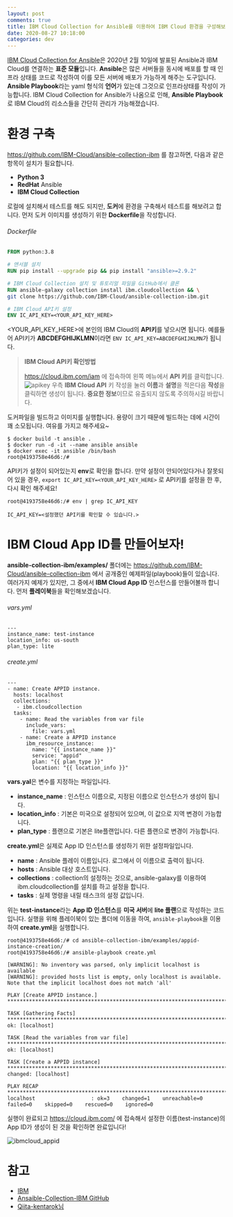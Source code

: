 ```yaml
---
layout: post
comments: true
title: IBM Cloud Collection for Ansible를 이용하여 IBM Cloud 환경을 구성해보자.
date: 2020-08-27 10:18:00
categories: dev
---
```


[IBM Cloud Collection for Ansible](https://www.ibm.com/cloud/blog/announcements/ibm-cloud-collection-for-ansible)은 2020년 2월 10일에 발표된 Ansible과 IBM Cloud를 연결하는 **표준 모듈**입니다. **Ansible**은 많은 서버들을 동시에 배포를 할 때 인프라 상태를 코드로 작성하여 이를 모든 서버에 배포가 가능하게 해주는 도구입니다.
**Ansible Playbook**라는 yaml 형식의 **언어**가 있는데 그것으로 인프라상태를 작성이 가능합니다. IBM Cloud Collection for Ansible가 나옴으로 인해, **Ansible Playbook**로 IBM Cloud의 리소스들을 간단히 관리가 가능해졌습니다.

# 환경 구축
https://github.com/IBM-Cloud/ansible-collection-ibm 를 참고하면, 다음과 같은 항목이 설치가 필요합니다.
- **Python 3**
- **RedHat** Ansible
- **IBM Cloud Collection**

로컬에 설치해서 테스트를 해도 되지만, **도커**에 환경을 구축해서 테스트를 해보려고 합니다.
먼저 도커 이미지를 생성하기 위한 **Dockerfile**을 작성합니다.
###### Dockerfile
```dockerfile
FROM python:3.8

# 앤서블 설치
RUN pip install --upgrade pip && pip install "ansible>=2.9.2"

# IBM Cloud Collection 설치 및 튜토리얼 파일을 GitHub에서 클론
RUN ansible-galaxy collection install ibm.cloudcollection && \
git clone https://github.com/IBM-Cloud/ansible-collection-ibm.git

# IBM Cloud API키 설정
ENV IC_API_KEY=<YOUR_API_KEY_HERE>
```

<YOUR_API_KEY_HERE>에 본인의 IBM Cloud의 **API키**를 넣으시면 됩니다.
예를들어 API키가 **ABCDEFGHIJKLMN**이라면 `ENV IC_API_KEY=ABCDEFGHIJKLMN`가 됩니다.

> **IBM Cloud API키 확인방법**
>
> https://cloud.ibm.com/iam 에 접속하여 왼쪽 메뉴에서 **API 키**를 클릭합니다.
> ![apikey](http://localhost/content/images/2020/08/apikey.png)
> 우측 **IBM Cloud API** 키 작성을 눌러 **이름**과 **설명**을 적은다음 **작성**을 클릭하면 생성이 됩니다.
> **중요한 정보**이므로 유출되지 않도록 주의하시길 바랍니다.

도커파일을 빌드하고 이미지를 실행합니다. 용량이 크기 때문에 빌드하는 데에 시간이 꽤 소모됩니다. 여유를 가지고 해주세요~
```shell
$ docker build -t ansible . 
$ docker run -d -it --name ansible ansible
$ docker exec -it ansible /bin/bash 
root@4193758e46d6:/#
```
API키가 설정이 되어있는지 **env**로 확인을 합니다. 만약 설정이 안되어있다거나 잘못되어 있을 경우, `export IC_API_KEY=<YOUR_API_KEY_HERE>` 로 API키를 설정을 한 후, 다시 확인 해주세요!

```shell
root@4193758e46d6:/# env | grep IC_API_KEY

IC_API_KEY=<설정했던 API키를 확인할 수 있습니다.>
```

# IBM Cloud App ID를 만들어보자!
**ansible-collection-ibm/examples/** 폴더에는 https://github.com/IBM-Cloud/ansible-collection-ibm 에서 공개중인 예제파일(playbook)들이 있습니다.
여러가지 예제가 있지만, 그 중에서 **IBM Cloud App ID** 인스턴스를 만들어볼까 합니다.
먼저 **플레이북**들을 확인해보겠습니다.
###### vars.yml

```
---
instance_name: test-instance
location_info: us-south
plan_type: lite
```

###### create.yml

```
---
- name: Create APPID instance.
  hosts: localhost
  collections:
   - ibm.cloudcollection
  tasks:
    - name: Read the variables from var file
      include_vars:
        file: vars.yml
    - name: Create a APPID instance
      ibm_resource_instance:
        name: "{{ instance_name }}"
        service: "appid"
        plan: "{{ plan_type }}"
        location: "{{ location_info }}"
```

**vars.yal**은 변수를 지정하는 파일입니다. 
- **instance_name** : 인스턴스 이름으로, 지정된 이름으로 인스턴스가 생성이 됩니다.
- **location_info** : 기본은 미국으로 설정되어 있으며, 이 값으로 지역 변경이 가능합니다.
- **plan_type** : 플랜으로 기본은 lite플랜입니다. 다른 플랜으로 변경이 가능합니다.

**create.yml**은 실제로 App ID 인스턴스를 생성하기 위한 설정파일입니다. 
- **name** : Ansible 플레이 이름입니다. 로그에서 이 이름으로 출력이 됩니다.
- **hosts** : Ansible 대상 호스트입니다.
- **collections** : collection의 설정하는 것으로, ansible-galaxy를 이용하여 ibm.cloudcollection를 설치를 하고 설정을 합니다.
- **tasks** : 실제 명령을 내릴 태스크의 설정 값입니다.

위는 **test-instance**라는 **App ID 인스턴스**를 **미국 서버**에 **lite 플랜**으로 작성하는 코드입니다.
실행을 위해 플레이북이 있는 폴더에 이동을 하여, `ansible-playbook`을 이용하여 **create.yml**을 실행합니다.

```shell
root@4193758e46d6:/# cd ansible-collection-ibm/examples/appid-instance-creation/
root@4193758e46d6:/# ansible-playbook create.yml

[WARNING]: No inventory was parsed, only implicit localhost is available
[WARNING]: provided hosts list is empty, only localhost is available. Note that the implicit localhost does not match 'all'

PLAY [Create APPID instance.] ***********************************************************************************************************

TASK [Gathering Facts] ******************************************************************************************************************
ok: [localhost]

TASK [Read the variables from var file] *************************************************************************************************
ok: [localhost]

TASK [Create a APPID instance] **********************************************************************************************************
changed: [localhost]

PLAY RECAP ******************************************************************************************************************************
localhost                  : ok=3    changed=1    unreachable=0    failed=0    skipped=0    rescued=0    ignored=0  
```

실행이 완료되고 https://cloud.ibm.com/ 에 접속해서 설정한 이름(test-instance)의 App ID가 생성이 된 것을 확인하면 완료입니다!

![ibmcloud_appid](http://localhost/content/images/2020/08/ibmcloud_appid.png)



# 참고
- [IBM](https://www.ibm.com/cloud/blog/announcements/ibm-cloud-collection-for-ansible)
- [Ansaible-Collection-IBM GitHub](https://github.com/IBM-Cloud/ansible-collection-ibm)
- [Qiita-kentarok님](https://qiita.com/kentarok/items/f303d0cb3bf156b4833d)